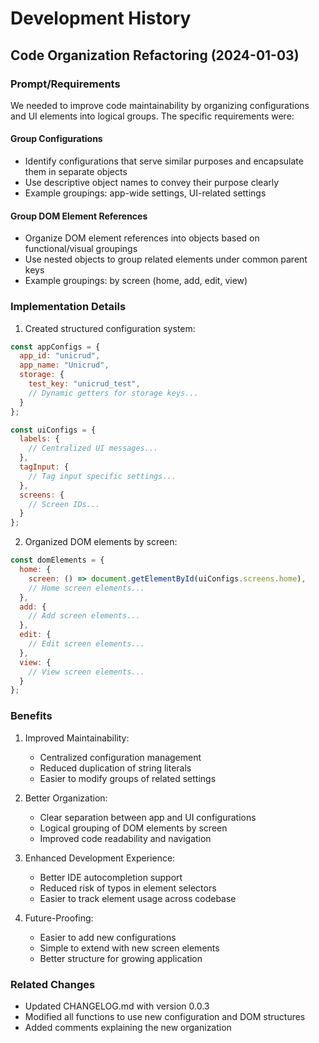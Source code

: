 # Development History

## Code Organization Refactoring (2024-01-03)

### Prompt/Requirements
We needed to improve code maintainability by organizing configurations and UI elements into logical groups. The specific requirements were:

#### Group Configurations
- Identify configurations that serve similar purposes and encapsulate them in separate objects
- Use descriptive object names to convey their purpose clearly
- Example groupings: app-wide settings, UI-related settings

#### Group DOM Element References
- Organize DOM element references into objects based on functional/visual groupings
- Use nested objects to group related elements under common parent keys
- Example groupings: by screen (home, add, edit, view)

### Implementation Details

1. Created structured configuration system:
```javascript
const appConfigs = {
  app_id: "unicrud",
  app_name: "Unicrud",
  storage: {
    test_key: "unicrud_test",
    // Dynamic getters for storage keys...
  }
};

const uiConfigs = {
  labels: {
    // Centralized UI messages...
  },
  tagInput: {
    // Tag input specific settings...
  },
  screens: {
    // Screen IDs...
  }
};
```

2. Organized DOM elements by screen:
```javascript
const domElements = {
  home: {
    screen: () => document.getElementById(uiConfigs.screens.home),
    // Home screen elements...
  },
  add: {
    // Add screen elements...
  },
  edit: {
    // Edit screen elements...
  },
  view: {
    // View screen elements...
  }
};
```

### Benefits

1. Improved Maintainability:
   - Centralized configuration management
   - Reduced duplication of string literals
   - Easier to modify groups of related settings

2. Better Organization:
   - Clear separation between app and UI configurations
   - Logical grouping of DOM elements by screen
   - Improved code readability and navigation

3. Enhanced Development Experience:
   - Better IDE autocompletion support
   - Reduced risk of typos in element selectors
   - Easier to track element usage across codebase

4. Future-Proofing:
   - Easier to add new configurations
   - Simple to extend with new screen elements
   - Better structure for growing application

### Related Changes

- Updated CHANGELOG.md with version 0.0.3
- Modified all functions to use new configuration and DOM structures
- Added comments explaining the new organization
